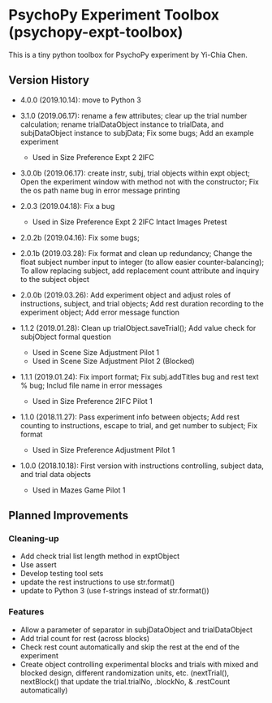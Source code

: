 # PsychoPy Experiment Toolbox (psychopy-expt-toolbox)

This is a tiny python toolbox for PsychoPy experiment by Yi-Chia Chen.

## Version History
- 4.0.0 (2019.10.14): move to Python 3
- 3.1.0 (2019.06.17): rename a few attributes;
                       clear up the trial number calculation;
                       rename trialDataObject instance to trialData, and subjDataObject instance to subjData;
                       Fix some bugs;
                       Add an example experiment
    - Used in Size Preference Expt 2 2IFC

- 3.0.0b (2019.06.17): create instr, subj, trial objects within expt object;
                       Open the experiment window with method not with the constructor;
                       Fix the os path name bug in error message printing

- 2.0.3 (2019.04.18): Fix a bug
    - Used in Size Preference Expt 2 2IFC Intact Images Pretest

- 2.0.2b (2019.04.16): Fix some bugs;

- 2.0.1b (2019.03.28): Fix format and clean up redundancy;
                       Change the float subject number input to integer (to allow easier counter-balancing);
                       To allow replacing subject, add replacement count attribute and inquiry to the subject object

- 2.0.0b (2019.03.26): Add experiment object and adjust roles of instructions, subject, and trial objects;
                       Add rest duration recording to the experiment object;
                       Add error message function

- 1.1.2 (2019.01.28): Clean up trialObject.saveTrial();
                      Add value check for subjObject formal question
    - Used in Scene Size Adjustment Pilot 1
    - Used in Scene Size Adjustment Pilot 2 (Blocked)

- 1.1.1 (2019.01.24): Fix import format;
                      Fix subj.addTitles bug and rest text % bug;
                      Includ file name in error messages
    - Used in Size Preference 2IFC Pilot 1

- 1.1.0 (2018.11.27): Pass experiment info between objects;
                      Add rest counting to instructions, escape to trial, and get number to subject;
                      Fix format
    - Used in Size Preference Adjustment Pilot 1

- 1.0.0 (2018.10.18): First version with instructions controlling, subject data, and trial data objects
    - Used in Mazes Game Pilot 1


## Planned Improvements

### Cleaning-up
- Add check trial list length method in exptObject
- Use assert
- Develop testing tool sets
- update the rest instructions to use str.format()
- update to Python 3 (use f-strings instead of str.format())

### Features
- Allow a parameter of separator in subjDataObject and trialDataObject
- Add trial count for rest (across blocks)
- Check rest count automatically and skip the rest at the end of the experiment
- Create object controlling experimental blocks and trials with mixed and blocked design, different randomization units, etc. (nextTrial(), nextBlock() that update the trial.trialNo, .blockNo, & .restCount automatically)